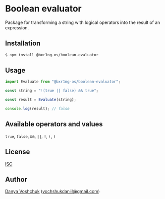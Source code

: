 # Boolean evaluator

Package for transforming a string with logical operators into the result of an expression.

## Installation

```sh
$ npm install @bxr1ng-os/boolean-evaluator
```

## Usage

```typescript
import Evaluate from "@bxr1ng-os/boolean-evaluator";

const string = "!(true || false) && true";

const result = Evaluate(string);

console.log(result); // false
```

## Available operators and values

`true`, `false`, `&&`, `||`, `!`, `(`, `)`

## License

[ISC](LICENSE.md)

## Author
[Danya Voshchuk](https://github.com/bxr1nG) ([vochshukdaniil@gmail.com](mailto:vochshukdaniil@gmail.com))
